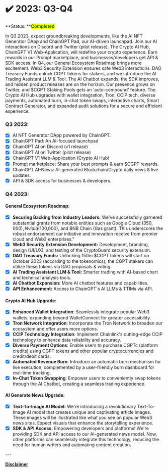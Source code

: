 # ✔️ 2023: Q3-Q4

**Status: **<mark style="color:green;">**Completed**</mark>

In Q3 2023, expect groundbreaking developments, like the AI NFT Generator DApp and ChainGPT Pad, our AI-driven launchpad. Join our AI interactions on Discord and Twitter (pilot release). The Crypto AI Hub, ChainGPT V1 Web-Application, will redefine your crypto experience. Earn rewards in our Prompt marketplace, and businesses/developers get API & SDK access. In Q4, our General Ecosystem Roadmap brings more excitement. Web3 Security Extension ensures safe Web3 interactions. DAO Treasury Funds unlock CGPT tokens for stakers, and we introduce the AI Trading Assistant LLM & Tool. The AI Chatbot expands, the SDK improves, and hidden product releases are on the horizon. Our presence grows on Twitter, and $CGPT Staking Pools gets an 'auto-compound' feature. The Crypto AI Hub upgrades with wallet integration, Tron, CCIP tech, diverse payments, automated burn, in-chat token swaps, interactive charts, Smart Contract Generator, and expanded audit solutions for a secure and efficient experience.

### **Q3 2023:**

* [x] AI NFT Generator DApp powered by ChainGPT.
* [x] ChainGPT Pad: An AI-focused launchpad&#x20;
* [x] ChainGPT AI on Discord (v1 release)
* [x] ChainGPT AI on Twitter (pilot release)
* [x] ChainGPT V1 Web-Application (Crypto AI Hub)
* [x] Prompt marketplace: Share your best prompts & earn $CGPT rewards.
* [x] ChainGPT AI-News: AI-generated Blockchain/Crypto daily news & live updates.
* [x] API & SDK access for businesses & developers.

### **Q4 2023:**

#### **General Ecosystem Roadmap:**

* [x] **Securing Backing from Industry Leaders:** We've successfully garnered substantial grants from notable entities such as Google Cloud ($350,000), Nvidia ($100,000), and BNB Chain (Gas grant). This underscores the robust endorsement our initiative and innovation receive from premier cloud and Web3 enterprises."
* [x] **Web3 Security Extension Development:** Development, branding, design (UI/UX), and testing of the CryptoGuard security extension.
* [x] **DAO Treasury Funds:** Unlocking 150m $CGPT tokens will start on October 2023 (according to the tokenomics); the CGPT stakers can utilize these tokens via DAO proposals & voting.&#x20;
* [x] **AI Trading Assistant LLM & Tool:** Smarter trading with AI-based chart and technical analysis tools.
* [x] **AI Chatbot Expansion:** More AI chatbot features and capabilities.&#x20;
* [x] **API Enhancement:** Access to ChainGPT's AI LLMs & TTIMs via API.

#### **Crypto AI Hub Upgrade:**

* [x] **Enhanced Wallet Integration**: Seamlessly integrate popular Web3 wallets, expanding beyond WalletConnect for greater accessibility.
* [x] **Tron Network Integration**: Incorporate the Tron Network to broaden our ecosystem and offer users more options.
* [x] **CCIP Technology Integration**: Implement Chainlink's cutting-edge CCIP technology to enhance data reliability and accuracy.
* [x] **Diverse Payment Options**: Enable users to purchase CGPTc (platform credits) using CGPT tokens and other popular cryptocurrencies and credit/debit cards.
* [x] **Automated Revenue Burn**: Introduce an automatic burn mechanism for live execution, complemented by a user-friendly burn dashboard for real-time tracking.
* [x] **In-Chat Token Swapping**: Empower users to conveniently swap tokens through the AI Chatbot, creating a seamless trading experience.

#### **AI Generate News Upgrade:**&#x20;

* [x] **Text-To-Image AI Model:** We're introducing a revolutionary Text-To-Image AI model that creates unique and captivating article images. These images will be illustrated like what you see on popular Web3 news sites. Expect visuals that enhance the storytelling experience.
* [x] **SDK & API Access:** Empowering developers and platforms! We're providing SDK and API access to our AI-generated news model. Now, other platforms can seamlessly integrate this technology, reducing the need for human writers and automating content creation.

\---

[**Disclaimer**](../../misc/legal-docs/disclaimer.md)
